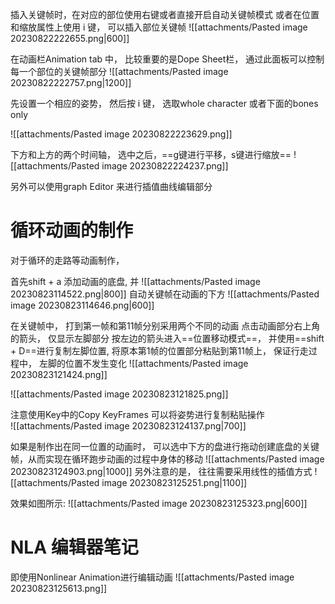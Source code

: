 插入关键帧时，在对应的部位使用右键或者直接开启自动关键帧模式
或者在位置和缩放属性上使用 i 键， 可以插入部位关键帧
![[attachments/Pasted image 20230822222655.png|600]]

在动画栏Animation tab 中， 比较重要的是Dope Sheet栏， 通过此面板可以控制每一个部位的关键帧部分
![[attachments/Pasted image 20230822222757.png|1200]]


先设置一个相应的姿势， 然后按 i 键， 选取whole character 或者下面的bones only

![[attachments/Pasted image 20230822223629.png]]

下方和上方的两个时间轴， 选中之后，==g键进行平移，s键进行缩放==
![[attachments/Pasted image 20230822224237.png]]

另外可以使用graph Editor 来进行插值曲线编辑部分

# 循环动画的制作
对于循环的走路等动画制作， 

首先shift + a 添加动画的底盘, 并
![[attachments/Pasted image 20230823114522.png|800]]
自动关键帧在动画的下方
![[attachments/Pasted image 20230823114646.png|600]]

在关键帧中， 打到第一帧和第11帧分别采用两个不同的动画
点击动画部分右上角的箭头， 仅显示左脚部分
按左边的箭头进入==位置移动模式==， 并使用==shift + D==进行复制左脚位置, 将原本第1帧的位置部分粘贴到第11帧上， 保证行走过程中， 左脚的位置不发生变化
![[attachments/Pasted image 20230823121424.png]]

![[attachments/Pasted image 20230823121825.png]]

注意使用Key中的Copy KeyFrames 可以将姿势进行复制粘贴操作    
![[attachments/Pasted image 20230823124137.png|700]]

如果是制作出在同一位置的动画时， 可以选中下方的盘进行拖动创建底盘的关键帧，从而实现在循环跑步动画的过程中身体的移动
![[attachments/Pasted image 20230823124903.png|1000]]
另外注意的是， 往往需要采用线性的插值方式
![[attachments/Pasted image 20230823125251.png|1100]]

效果如图所示: 
![[attachments/Pasted image 20230823125323.png|600]]

# NLA 编辑器笔记

即使用Nonlinear Animation进行编辑动画
![[attachments/Pasted image 20230823125613.png]]